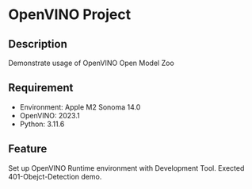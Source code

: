 # OpenVINO Project

## Description
Demonstrate usage of OpenVINO Open Model Zoo

## Requirement
- Environment: Apple M2 Sonoma 14.0
- OpenVINO: 2023.1
- Python: 3.11.6

## Feature
Set up OpenVINO Runtime environment with Development Tool.
Exected 401-Obejct-Detection demo.